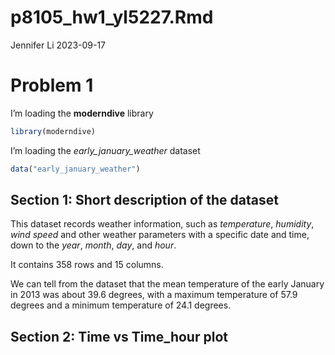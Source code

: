 p8105_hw1_yl5227.Rmd
================
Jennifer Li
2023-09-17

# Problem 1

I’m loading the **moderndive** library

``` r
library(moderndive)
```

I’m loading the *early_january_weather* dataset

``` r
data("early_january_weather")
```

## Section 1: Short description of the dataset

This dataset records weather information, such as *temperature*,
*humidity*, *wind speed* and other weather parameters with a specific
date and time, down to the *year*, *month*, *day*, and *hour*.

It contains 358 rows and 15 columns.

We can tell from the dataset that the mean temperature of the early
January in 2013 was about 39.6 degrees, with a maximum temperature of
57.9 degrees and a minimum temperature of 24.1 degrees.

## Section 2: Time vs Time_hour plot
